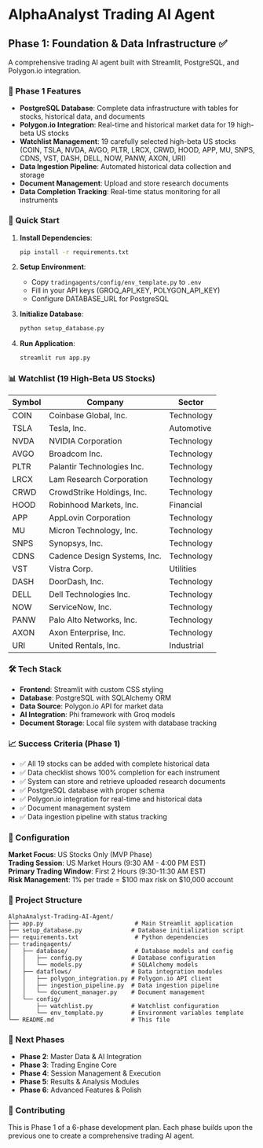 # AlphaAnalyst Trading AI Agent

## Phase 1: Foundation & Data Infrastructure ✅

A comprehensive trading AI agent built with Streamlit, PostgreSQL, and Polygon.io integration.

### 🎯 Phase 1 Features

- **PostgreSQL Database**: Complete data infrastructure with tables for stocks, historical data, and documents
- **Polygon.io Integration**: Real-time and historical market data for 19 high-beta US stocks
- **Watchlist Management**: 19 carefully selected high-beta US stocks (COIN, TSLA, NVDA, AVGO, PLTR, LRCX, CRWD, HOOD, APP, MU, SNPS, CDNS, VST, DASH, DELL, NOW, PANW, AXON, URI)
- **Data Ingestion Pipeline**: Automated historical data collection and storage
- **Document Management**: Upload and store research documents
- **Data Completion Tracking**: Real-time status monitoring for all instruments

### 🚀 Quick Start

1. **Install Dependencies**:
   ```bash
   pip install -r requirements.txt
   ```

2. **Setup Environment**:
   - Copy `tradingagents/config/env_template.py` to `.env`
   - Fill in your API keys (GROQ_API_KEY, POLYGON_API_KEY)
   - Configure DATABASE_URL for PostgreSQL

3. **Initialize Database**:
   ```bash
   python setup_database.py
   ```

4. **Run Application**:
   ```bash
   streamlit run app.py
   ```

### 📊 Watchlist (19 High-Beta US Stocks)

| Symbol | Company | Sector |
|--------|---------|--------|
| COIN | Coinbase Global, Inc. | Technology |
| TSLA | Tesla, Inc. | Automotive |
| NVDA | NVIDIA Corporation | Technology |
| AVGO | Broadcom Inc. | Technology |
| PLTR | Palantir Technologies Inc. | Technology |
| LRCX | Lam Research Corporation | Technology |
| CRWD | CrowdStrike Holdings, Inc. | Technology |
| HOOD | Robinhood Markets, Inc. | Financial |
| APP | AppLovin Corporation | Technology |
| MU | Micron Technology, Inc. | Technology |
| SNPS | Synopsys, Inc. | Technology |
| CDNS | Cadence Design Systems, Inc. | Technology |
| VST | Vistra Corp. | Utilities |
| DASH | DoorDash, Inc. | Technology |
| DELL | Dell Technologies Inc. | Technology |
| NOW | ServiceNow, Inc. | Technology |
| PANW | Palo Alto Networks, Inc. | Technology |
| AXON | Axon Enterprise, Inc. | Technology |
| URI | United Rentals, Inc. | Industrial |

### 🛠 Tech Stack

- **Frontend**: Streamlit with custom CSS styling
- **Database**: PostgreSQL with SQLAlchemy ORM
- **Data Source**: Polygon.io API for market data
- **AI Integration**: Phi framework with Groq models
- **Document Storage**: Local file system with database tracking

### 📈 Success Criteria (Phase 1)

- ✅ All 19 stocks can be added with complete historical data
- ✅ Data checklist shows 100% completion for each instrument  
- ✅ System can store and retrieve uploaded research documents
- ✅ PostgreSQL database with proper schema
- ✅ Polygon.io integration for real-time and historical data
- ✅ Document management system
- ✅ Data ingestion pipeline with status tracking

### 🔧 Configuration

**Market Focus**: US Stocks Only (MVP Phase)  
**Trading Session**: US Market Hours (9:30 AM - 4:00 PM EST)  
**Primary Trading Window**: First 2 Hours (9:30-11:30 AM EST)  
**Risk Management**: 1% per trade = $100 max risk on $10,000 account

### 📁 Project Structure

```
AlphaAnalyst-Trading-AI-Agent/
├── app.py                          # Main Streamlit application
├── setup_database.py              # Database initialization script
├── requirements.txt                # Python dependencies
├── tradingagents/
│   ├── database/                   # Database models and config
│   │   ├── config.py              # Database configuration
│   │   └── models.py              # SQLAlchemy models
│   ├── dataflows/                 # Data integration modules
│   │   ├── polygon_integration.py # Polygon.io API client
│   │   ├── ingestion_pipeline.py  # Data ingestion pipeline
│   │   └── document_manager.py    # Document management
│   └── config/
│       ├── watchlist.py           # Watchlist configuration
│       └── env_template.py        # Environment variables template
└── README.md                      # This file
```

### 🎯 Next Phases

- **Phase 2**: Master Data & AI Integration
- **Phase 3**: Trading Engine Core  
- **Phase 4**: Session Management & Execution
- **Phase 5**: Results & Analysis Modules
- **Phase 6**: Advanced Features & Polish

### 🤝 Contributing

This is Phase 1 of a 6-phase development plan. Each phase builds upon the previous one to create a comprehensive trading AI agent.
